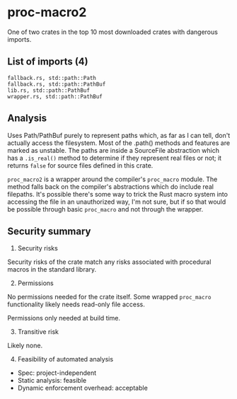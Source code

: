 # proc-macro2

One of two crates in the top 10 most downloaded crates with dangerous imports.

## List of imports (4)

```
fallback.rs, std::path::Path
fallback.rs, std::path::PathBuf
lib.rs, std::path::PathBuf
wrapper.rs, std::path::PathBuf
```

## Analysis

Uses Path/PathBuf purely to represent paths which, as far as I can tell, don't
actually access the filesystem. Most of the .path() methods and features are
marked as unstable. The paths are inside a SourceFile abstraction which has a `.is_real()` method to determine if they represent real files or not; it returns `false` for source files defined in this crate.

`proc_macro2` is a wrapper around the compiler's `proc_macro` module.
The method falls back on the compiler's abstractions which do include real
filepaths. It's possible there's some way to trick the Rust macro system
into accessing the file in an unauthorized way, I'm not sure, but if so
that would be possible through basic `proc_macro` and not through the
wrapper.

## Security summary

1. Security risks

Security risks of the crate match any risks associated with procedural
macros in the standard library.

2. Permissions

No permissions needed for the crate itself. Some wrapped `proc_macro`
functionality likely needs read-only file access.

Permissions only needed at build time.

3. Transitive risk

Likely none.

4. Feasibility of automated analysis

- Spec: project-independent
- Static analysis: feasible
- Dynamic enforcement overhead: acceptable
